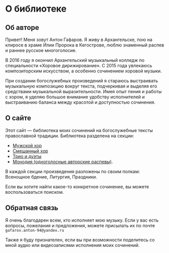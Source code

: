 # О библиотеке

## Об авторе

<!--<div style="display: flex;">
    <div style="flex: 1; padding: 10px;">
        <img src="path/to/your/image.jpg" alt="Описание картинки" style="max-width: 100%;">
    </div>
    <div style="flex: 1; padding: 10px;">
        <h2>Заголовок текста</h2>
        <p>Ваш текст здесь. Вы можете добавить любой контент, который вам нужен, включая списки, ссылки и т.д.</p>
    </div>
</div>-->

Привет! Меня зовут Антон Гафаров. Я живу в Архангельске, пою на клиросе в храме Илии Пророка в Кегострове, люблю знаменный распев и раннее русское многоголосие.

В 2016 году я окончил Архангельский музыкальный колледж по специальности «Хоровое дирижирование». С 2015 года увлекаюсь композиторским искусством, а особенно сочинением хоровой музыки. 

При создании богослужебных произведений я стараюсь выстраивать музыкальную композицию вокруг текста, подчеркивая и выделяя его средствами музыкальной выразительности. Имея опыт пения и работы с хором, я уделяю большое внимание удобству исполнителей и выстраиванию баланса между красотой и доступностью сочинения.

## О сайте

Этот сайт — библиотека моих сочинений на богослужебные тексты православной традиции. Библиотека разделена на секции: 

* [Мужской хор](male-choir/index.md)
* [Смешанный хор](mixed-choir/index.md)
* [Трио и дуэты](trio/index.md)
* [Монодия (одноголосные авторские распевы)](solo/index.md). 

В каждой секции произведения разложены по своим полкам: Всенощное бдение, Литургия, Праздники. 

Если вы хотите найти какое-то конкретное сочинение, вы можете воспользоваться поиском.

## Обратная связь

Я очень благодарен всем, кто исполняет мою музыку. Если у вас есть вопросы, пожелания и предложения, можете присылать их по почте `gafarov.anton-94@yandex.ru`

Также я буду признателен, если вы при возможности поделитесь со мной аудио или видеозаписями исполнения моих сочинений.

